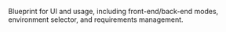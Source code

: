 Blueprint for UI and usage, including front-end/back-end modes, environment selector, and requirements management.